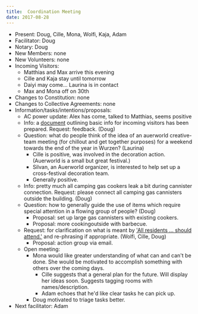 ```yaml
---
title:  Coordination Meeting
date: 2017-08-28
---
```


- Present: Doug, Cille, Mona, Wolfi, Kaja, Adam
- Facilitator: Doug
- Notary: Doug
- New Members: none
- New Volunteers: none
- Incoming Visitors:
	- Matthias and Max arrive this evening
	- Cille and Kaja stay until tomorrow
	- Daiyi may come... Laurina is in contact
	- Max and Mona off on 30th
- Changes to Constitution: none
- Changes to Collective Agreements: none
- Information/tasks/intentions/proposals:
	- AC power update: Alex has come, talked to Matthias, seems positive
	- Info: a [document](https://github.com/kanthaus/kanthaus/blob/master/visiting.md) outlining basic info for incoming visitors has been prepared. Request: feedback. (Doug)
	- Question: what do people think of the idea of an auerworld creative-team meeting (for chillout and get together purposes) for a weekend towards the end of the year in Wurzen? (Laurina)
		- Cille is positive, was involved in the decoration action. (Auerworld is a small but great festival.)
		- Silvan, an Auerworld organizer, is interested to help set up a cross-festival decoration team.
		- Generally positive.
	- Info: pretty much all camping gas cookers leak a bit during cannister connection. Request: please connect all camping gas cannisters outside the building. (Doug)
	- Question: how to generally guide the use of items which require special attention in a flowing group of people? (Doug)
		- Proposal: set up large gas cannisters with existing cookers.
		- Proposal: more cookingoutside with barbecue.
	- Request: for clarification on what is meant by ['All residents ... should attend.'](https://github.com/kanthaus/kanthaus/blob/master/collectiveAgreements.md) and re-phrasing if appropriate. (Wolfi, Cille, Doug)
		- Proposal: action group via email.
	- Open meeting:
		- Mona would like greater understanding of what can and can't be done. She would be motivated to accomplish something with others over the coming days.
			- Cille suggests that a general plan for the future. Will display her ideas soon. Suggests tagging rooms with names/description.
			- Adam echoes that he'd like clear tasks he can pick up.
		- Doug motivated to triage tasks better.
- Next facilitator: Adam
